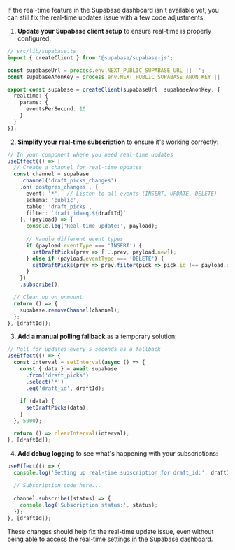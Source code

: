 If the real-time feature in the Supabase dashboard isn't available yet, you can still fix the real-time updates issue with a few code adjustments:

1. **Update your Supabase client setup** to ensure real-time is properly configured:

```typescript
// src/lib/supabase.ts
import { createClient } from '@supabase/supabase-js';

const supabaseUrl = process.env.NEXT_PUBLIC_SUPABASE_URL || '';
const supabaseAnonKey = process.env.NEXT_PUBLIC_SUPABASE_ANON_KEY || '';

export const supabase = createClient(supabaseUrl, supabaseAnonKey, {
  realtime: {
    params: {
      eventsPerSecond: 10
    }
  }
});
```

2. **Simplify your real-time subscription** to ensure it's working correctly:

```typescript
// In your component where you need real-time updates
useEffect(() => {
  // Create a channel for real-time updates
  const channel = supabase
    .channel('draft_picks_changes')
    .on('postgres_changes', {
      event: '*',  // Listen to all events (INSERT, UPDATE, DELETE)
      schema: 'public',
      table: 'draft_picks',
      filter: `draft_id=eq.${draftId}`
    }, (payload) => {
      console.log('Real-time update:', payload);
      
      // Handle different event types
      if (payload.eventType === 'INSERT') {
        setDraftPicks(prev => [...prev, payload.new]);
      } else if (payload.eventType === 'DELETE') {
        setDraftPicks(prev => prev.filter(pick => pick.id !== payload.old.id));
      }
    })
    .subscribe();

  // Clean up on unmount
  return () => {
    supabase.removeChannel(channel);
  };
}, [draftId]);
```

3. **Add a manual polling fallback** as a temporary solution:

```typescript
// Poll for updates every 5 seconds as a fallback
useEffect(() => {
  const interval = setInterval(async () => {
    const { data } = await supabase
      .from('draft_picks')
      .select('*')
      .eq('draft_id', draftId);
    
    if (data) {
      setDraftPicks(data);
    }
  }, 5000);

  return () => clearInterval(interval);
}, [draftId]);
```

4. **Add debug logging** to see what's happening with your subscriptions:

```typescript
useEffect(() => {
  console.log('Setting up real-time subscription for draft_id:', draftId);
  
  // Subscription code here...
  
  channel.subscribe((status) => {
    console.log('Subscription status:', status);
  });
}, [draftId]);
```

These changes should help fix the real-time update issue, even without being able to access the real-time settings in the Supabase dashboard.